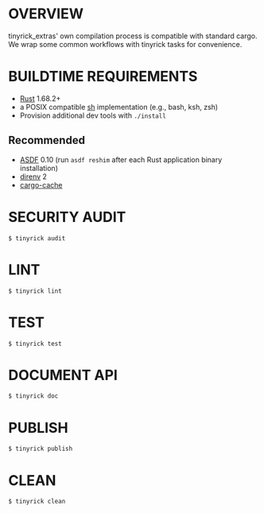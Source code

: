 # OVERVIEW

tinyrick_extras' own compilation process is compatible with standard cargo. We wrap some common workflows with tinyrick tasks for convenience.

# BUILDTIME REQUIREMENTS

* [Rust](https://www.rust-lang.org/en-US/) 1.68.2+
* a POSIX compatible [sh](https://pubs.opengroup.org/onlinepubs/9699919799/utilities/sh.html) implementation (e.g., bash, ksh, zsh)
* Provision additional dev tools with `./install`

## Recommended

* [ASDF](https://asdf-vm.com/) 0.10 (run `asdf reshim` after each Rust application binary installation)
* [direnv](https://direnv.net/) 2
* [cargo-cache](https://crates.io/crates/cargo-cache)

# SECURITY AUDIT

```console
$ tinyrick audit
```

# LINT

```console
$ tinyrick lint
```

# TEST

```console
$ tinyrick test
```

# DOCUMENT API

```console
$ tinyrick doc
```

# PUBLISH

```console
$ tinyrick publish
```

# CLEAN

```console
$ tinyrick clean
```
